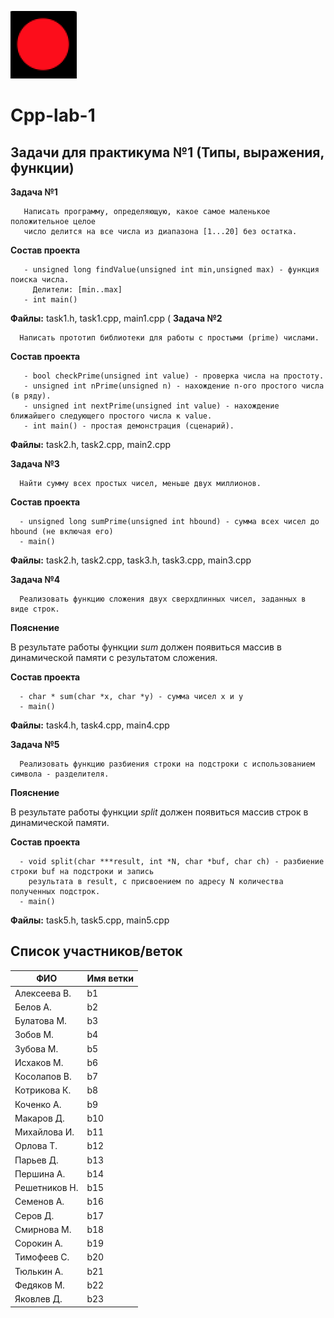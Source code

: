 
![RED](img/red.png)

# Cpp-lab-1

## Задачи для практикума №1 (Типы, выражения, функции)

**Задача №1**

```
   Написать программу, определяющую, какое самое маленькое положительное целое 
   число делится на все числа из диапазона [1...20] без остатка.
```

**Состав проекта**

```
   - unsigned long findValue(unsigned int min,unsigned max) - функция поиска числа. 
     Делители: [min..max]
   - int main()
 ```
 
 **Файлы:** task1.h, task1.cpp, main1.cpp
( 
 **Задача №2**

```
  Написать прототип библиотеки для работы с простыми (prime) числами.
```

**Состав проекта**

```
   - bool checkPrime(unsigned int value) - проверка числа на простоту.
   - unsigned int nPrime(unsigned n) - нахождение n-ого простого числа (в ряду).
   - unsigned int nextPrime(unsigned int value) - нахождение ближайшего следующего простого числа к value.
   - int main() - простая демонстрация (сценарий).
 ```
 **Файлы:** task2.h, task2.cpp, main2.cpp

 **Задача №3**

```
  Найти сумму всех простых чисел, меньше двух миллионов.
```

**Состав проекта**

```
  - unsigned long sumPrime(unsigned int hbound) - сумма всех чисел до hbound (не включая его)
  - main()
```

 **Файлы:** task2.h, task2.cpp, task3.h, task3.cpp, main3.cpp

 **Задача №4**

```
  Реализовать функцию сложения двух сверхдлинных чисел, заданных в виде строк.
```

**Пояснение**

В результате работы функции *sum* должен появиться массив в динамической памяти с результатом сложения.

**Состав проекта**

```
  - char * sum(char *x, char *y) - сумма чисел x и y
  - main()
```

 **Файлы:**  task4.h, task4.cpp, main4.cpp

 **Задача №5**

```
  Реализовать функцию разбиения строки на подстроки с использованием символа - разделителя.
```

**Пояснение**

В результате работы функции *split* должен появиться массив строк в динамической памяти.

**Состав проекта**

```
  - void split(char ***result, int *N, char *buf, char ch) - разбиение строки buf на подстроки и запись 
    результата в result, с присвоением по адресу N количества полученных подстрок.
  - main()
```

 **Файлы:**  task5.h, task5.cpp, main5.cpp
 
 ## Список участников/веток

|  ФИО              | Имя ветки |
|-------------------|-----------|
| Алексеева В.     | b1 |
| Белов А.     | b2 |
| Булатова М.    | b3 |
| Зобов М.|  b4 |
| Зубова М.         | b5  |
| Исхаков М.        | b6 |
| Косолапов В.       | b7 |
| Котрикова К.     | b8 |
| Коченко А.       | b9 |
| Макаров Д.     | b10 |
| Михайлова И.           | b11 |
| Орлова Т.   | b12  |
| Парьев Д.      | b13 |
| Першина А.        | b14 |
| Решетников Н.            | b15 |
| Семенов А. | b16 |
| Серов Д.      | b17 |
| Смирнова М. | b18 |
| Сорокин А.  | b19 |
| Тимофеев С.   | b20 |
| Тюлькин А.     | b21 |
| Федяков М.   |  b22 |
| Яковлев Д.   | b23 |
